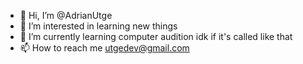 - 👋 Hi, I’m @AdrianUtge
- 👀 I’m interested in learning new things
- 🌱 I’m currently learning computer audition idk if it's called like that
- 📫 How to reach me utgedev@gmail.com

<!---
AdrianUtge/AdrianUtge is a ✨ special ✨ repository because its `README.md` (this file) appears on your GitHub profile.
You can click the Preview link to take a look at your changes.
--->
